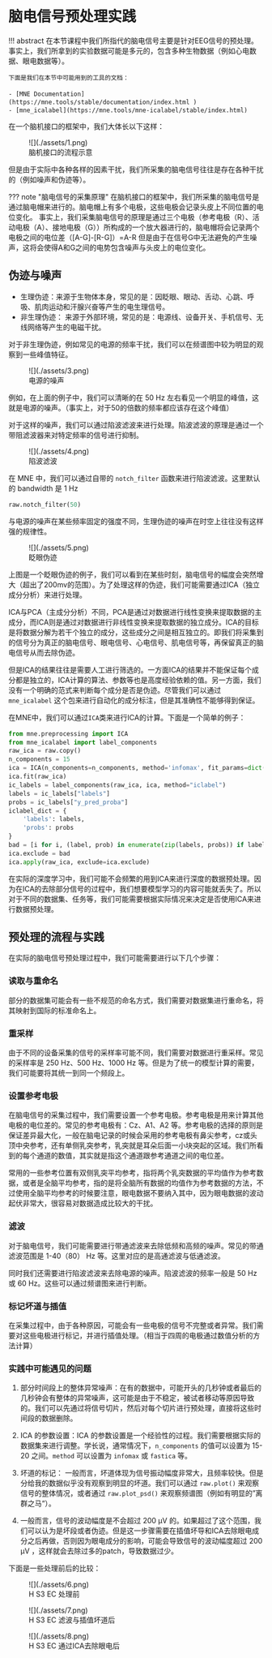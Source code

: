 # 脑电信号预处理实践

!!! abstract 
    在本节课程中我们所指代的脑电信号主要是针对EEG信号的预处理。事实上，我们所拿到的实验数据可能是多元的，包含多种生物数据（例如心电数据、眼电数据等）。  
    
    下面是我们在本节中可能用到的工具的文档：  

    - [MNE Documentation](https://mne.tools/stable/documentation/index.html )
    - [mne_icalabel](https://mne.tools/mne-icalabel/stable/index.html)

在一个脑机接口的框架中，我们大体长以下这样：

<figure markdown="span">
![](./assets/1.png)
<figcaption>脑机接口的流程示意</figcaption>
</figure>

但是由于实际中各种各样的因素干扰，我们所采集的脑电信号往往是存在各种干扰的（例如噪声和伪迹等）。

??? note "脑电信号的采集原理"
    在脑机接口的框架中，我们所采集的脑电信号是通过脑电帽来进行的。脑电帽上有多个电极，这些电极会记录头皮上不同位置的电位变化。
    事实上，我们采集脑电信号的原理是通过三个电极（参考电极（R）、活动电极（A）、接地电极（G））所构成的一个放大器进行的，脑电帽将会记录两个电极之间的电位差（[A-G]-[R-G]）=A-R 
    但是由于在信号G中无法避免的产生噪声，这将会使得A和G之间的电势包含噪声与头皮上的电位变化。

## 伪迹与噪声

- 生理伪迹：来源于生物体本身，常见的是：因眨眼、眼动、舌动、心跳、呼吸、肌肉运动和汗腺兴奋等产生的电生理信号。
- 非生理伪迹： 来源于外部环境，常见的是：电源线、设备开关、手机信号、无线网络等产生的电磁干扰。

对于非生理伪迹，例如常见的电源的频率干扰，我们可以在频谱图中较为明显的观察到一些峰值特征。

<figure markdown="span">
![](./assets/3.png)
<figcaption>电源的噪声</figcaption>
</figure>

例如，在上面的例子中，我们可以清晰的在 50 Hz 左右看见一个明显的峰值，这就是电源的噪声。（事实上，对于50的倍数的频率都应该存在这个峰值）

对于这样的噪声，我们可以通过陷波滤波来进行处理。陷波滤波的原理是通过一个带阻滤波器来对特定频率的信号进行抑制。

<figure markdown="span">
![](./assets/4.png)
<figcaption>陷波滤波</figcaption>
</figure>

在 MNE 中，我们可以通过自带的 `notch_filter` 函数来进行陷波滤波。这里默认的 bandwidth 是 1 Hz

```python
raw.notch_filter(50)
```

与电源的噪声在某些频率固定的强度不同，生理伪迹的噪声在时空上往往没有这样强的规律性。


<figure markdown="span">
![](./assets/5.png)
<figcaption>眨眼伪迹</figcaption>
</figure>


上图是一个眨眼伪迹的例子，我们可以看到在某些时刻，脑电信号的幅度会突然增大（超出了200mv的范围）。为了处理这样的伪迹，我们可能需要通过ICA（独立成分分析）来进行处理。

ICA与PCA（主成分分析）不同，PCA是通过对数据进行线性变换来提取数据的主成分，而ICA则是通过对数据进行非线性变换来提取数据的独立成分。ICA的目标是将数据分解为若干个独立的成分，这些成分之间是相互独立的。即我们将采集到的信号分为真正的脑电信号、眼电信号、心电信号、肌电信号等，再保留真正的脑电信号从而去除伪迹。

但是ICA的结果往往是需要人工进行筛选的。一方面ICA的结果并不能保证每个成分都是独立的，ICA计算的算法、参数等也是高度经验依赖的值。另一方面，我们没有一个明确的范式来判断每个成分是否是伪迹。尽管我们可以通过 `mne_icalabel` 这个包来进行自动化的成分标注，但是其准确性不能够得到保证。

在MNE中，我们可以通过`ICA`类来进行ICA的计算。下面是一个简单的例子：

```python
from mne.preprocessing import ICA
from mne_icalabel import label_components
raw_ica = raw.copy()
n_components = 15
ica = ICA(n_components=n_components, method='infomax', fit_params=dict(extended=True), random_state=42)
ica.fit(raw_ica)
ic_labels = label_components(raw_ica, ica, method="iclabel")
labels = ic_labels["labels"]
probs = ic_labels["y_pred_proba"]
iclabel_dict = {
    'labels': labels,
    'probs': probs
}
bad = [i for i, (label, prob) in enumerate(zip(labels, probs)) if label not in ['brain', 'other'] and prob>0.7]
ica.exclude = bad
ica.apply(raw_ica, exclude=ica.exclude)
```

在实际的深度学习中，我们可能不会频繁的用到ICA来进行深度的数据预处理。因为在ICA的去除部分信号的过程中，我们想要模型学习的内容可能就丢失了。所以对于不同的数据集、任务等，我们可能需要根据实际情况来决定是否使用ICA来进行数据预处理。

## 预处理的流程与实践

在实际的脑电信号预处理过程中，我们可能需要进行以下几个步骤：

### 读取与重命名

部分的数据集可能会有一些不规范的命名方式，我们需要对数据集进行重命名，将其映射到国际的标准命名上。

### 重采样

由于不同的设备采集的信号的采样率可能不同，我们需要对数据进行重采样。常见的采样率是 250 Hz、500 Hz、1000 Hz 等。但是为了统一的模型计算的需要，我们可能要将其统一到同一个频段上。

### 设置参考电极

在脑电信号的采集过程中，我们需要设置一个参考电极。参考电极是用来计算其他电极的电位差的。常见的参考电极有：Cz、A1、A2 等。参考电极的选择的原则是保证差异最大化，一般在脑电记录的时候会采用的参考电极有鼻尖参考，cz或头顶中央参考，还有单侧乳突参考，乳突就是耳朵后面一小块突起的区域。我们所看到的每个通道的数值，其实就是指这个通道跟参考通道之间的电位差。

常用的一些参考位置有双侧乳突平均参考，指将两个乳突数据的平均值作为参考数据，或者是全脑平均参考，指的是将全脑所有数据的均值作为参考数据的方法，不过使用全脑平均参考的时候要注意，眼电数据不要纳入其中，因为眼电数据的波动起伏非常大，很容易对数据造成比较大的干扰。

### 滤波

对于脑电信号，我们可能需要进行带通滤波来去除低频和高频的噪声。常见的带通滤波范围是 1-40（80） Hz 等。这里对应的是高通滤波与低通滤波。

同时我们还需要进行陷波滤波来去除电源的噪声。陷波滤波的频率一般是 50 Hz 或 60 Hz。这些可以通过频谱图来进行判断。

### 标记坏道与插值

在采集过程中，由于各种原因，可能会有一些电极的信号不完整或者异常。我们需要对这些电极进行标记，并进行插值处理。（相当于四周的电极通过数值分析的方法计算）

### 实践中可能遇见的问题

1. 部分时间段上的整体异常噪声：在有的数据中，可能开头的几秒钟或者最后的几秒钟会有整体的异常噪声，这可能是由于不稳定，被试者移动等原因导致的。我们可以先通过将信号切片，然后对每个切片进行预处理，直接将这些时间段的数据删除。

2. ICA 的参数设置：ICA 的参数设置是一个经验性的过程。我们需要根据实际的数据集来进行调整。学长说，通常情况下，`n_components` 的值可以设置为 15-20 之间。`method` 可以设置为 `infomax` 或 `fastica` 等。

3. 坏道的标记： 一般而言，坏道体现为信号振动幅度非常大，且频率较快。但是分给我的数据似乎没有观察到明显的坏道。我们可以通过 `raw.plot()` 来观察信号的整体情况，或者通过 `raw.plot_psd()` 来观察频谱图（例如有明显的”离群之马“）。

4. 一般而言，信号的波动幅度是不会超过 200 μV 的。如果超过了这个范围，我们可以认为是坏段或者伪迹。但是这一步骤需要在插值坏导和ICA去除眼电成分之后再做，否则因为眼电成分的影响，可能会导致信号的波动幅度超过 200 μV ，这样就会去除过多的patch，导致数据过少。

下面是一些处理前后的比较：

<figure markdown="span">
![](./assets/6.png)
<figcaption>H S3 EC 处理前</figcaption>
</figure>

<figure markdown="span">
![](./assets/7.png)
<figcaption>H S3 EC 滤波与插值坏道后</figcaption>
</figure>

<figure markdown="span">
![](./assets/8.png)
<figcaption>H S3 EC 通过ICA去除眼电后</figcaption>
</figure>